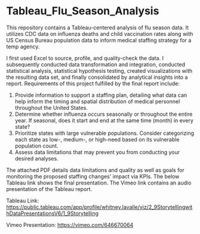 # Tableau_Flu_Season_Analysis
This repository contains a Tableau-centered analysis of flu season data. It utilizes CDC data on influenza deaths and child vaccination rates along with US Census Bureau population data to inform medical staffing strategy for a temp agency. 

I first used Excel to source, profile, and quality-check the data. I subsequently conducted data transformation and integration, conducted statistical analysis, statistical hypothesis testing, created visualizations with the resulting data set, and finally consolidated by analytical insights into a report. Requirements of this project fulfilled by the final report include:

1. Provide information to support a staffing plan, detailing what data can help inform the timing
and spatial distribution of medical personnel throughout the United States.
2. Determine whether influenza occurs seasonally or throughout the entire year. If seasonal,
does it start and end at the same time (month) in every state?
3. Prioritize states with large vulnerable populations. Consider categorizing each state as low-,
medium-, or high-need based on its vulnerable population count.
4. Assess data limitations that may prevent you from conducting your desired analyses.

The attached PDF details data limitations and quality as well as goals for monitoring the proposed staffing changes' impact via KPIs. The below Tableau link shows the final presentation. The Vimeo link contains an audio presentation of the Tableau report. 

Tableau Link: https://public.tableau.com/app/profile/whitney.lavalle/viz/2_9StorytellingwithDataPresentationsV6/1_9Storytelling


Vimeo Presentation: https://vimeo.com/646670064
